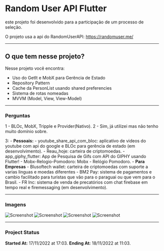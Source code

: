 # Random User API Flutter

este projeto foi desenvolvido para a participação de um processo de seleção.

O projeto usa a api do RandomUserAPI: https://randomuser.me/

----------------------------

## O que tem nesse projeto?
Nesse projeto você encontra:
 - Uso do GetIt e MobX para Gerência de Estado
 - Repository Pattern
 - Cache da PersonList usando shared preferencies
 - Sistema de rotas nomeadas
 - MVVM (Model, View, View-Model)

----------------------------
### Perguntas
 1 - BLOc, MobX, Tripple e Provider(Nativo).
 2 - Sim, já utilizei mas não tenho muito domínio sobre.
 
 3:  - **Pessoais:** - youtube_share_api_com_bloc: aplicativo de videos do youtube com api do google e BLOc para gerência de estado (em desenvolvimento).
                     - Reau_hoje: carteira de criptomoedas.
                     - app_giphy_flutter: App de Pesquisa de Gifs com API do GIPHY usando Flutter!
                     - Mobx-Relogio-Pomodoro: Mobx - Relógio Pomodoro.
     - **Para Empresas** - Blusoftech wallet: carteira de criptomoedas com suporte a varias linguas e moedas diferentes
                         - BM2 Pay: sistema de pagamentos e cambio facilitado para turistas que vão para o paraguai ou que vem para o Brasil.
                         - FR Inc: sistema de venda de precatórios com chat firebase em tempo real e firemessaging (em desenvolvimento).

----------------------------

### Imagens
![Screenshot](https://github.com/DIMAAGR/random_user_api_flutter/blob/master/images/1.png?raw=true)
![Screenshot](https://github.com/DIMAAGR/random_user_api_flutter/blob/master/images/2.png?raw=true)
![Screenshot](https://github.com/DIMAAGR/random_user_api_flutter/blob/master/images/3.png?raw=true)
![Screenshot](https://github.com/DIMAAGR/random_user_api_flutter/blob/master/images/4.png?raw=true)

----------------------------

 ### Project Status
 **Started At:** 17/11/2022 at 17:03. 
 **Ending At:**  18/11/2022 at 11:03.
